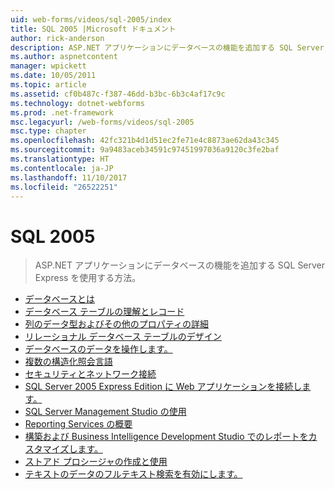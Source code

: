 ```yaml
---
uid: web-forms/videos/sql-2005/index
title: SQL 2005 |Microsoft ドキュメント
author: rick-anderson
description: ASP.NET アプリケーションにデータベースの機能を追加する SQL Server Express を使用する方法。
ms.author: aspnetcontent
manager: wpickett
ms.date: 10/05/2011
ms.topic: article
ms.assetid: cf0b487c-f387-46dd-b3bc-6b3c4af17c9c
ms.technology: dotnet-webforms
ms.prod: .net-framework
msc.legacyurl: /web-forms/videos/sql-2005
msc.type: chapter
ms.openlocfilehash: 42fc321b4d1d51ec2fe71e4c8873ae62da43c345
ms.sourcegitcommit: 9a9483aceb34591c97451997036a9120c3fe2baf
ms.translationtype: HT
ms.contentlocale: ja-JP
ms.lasthandoff: 11/10/2017
ms.locfileid: "26522251"
---
```

<a name="sql-2005"></a>SQL 2005
====================
> ASP.NET アプリケーションにデータベースの機能を追加する SQL Server Express を使用する方法。


- [データベースとは](what-is-a-database.md)
- [データベース テーブルの理解とレコード](understanding-database-tables-and-records.md)
- [列のデータ型およびその他のプロパティの詳細](more-about-column-data-types-and-other-properties.md)
- [リレーショナル データベース テーブルのデザイン](designing-relational-database-tables.md)
- [データベースのデータを操作します。](manipulating-database-data.md)
- [複数の構造化照会言語](more-structured-query-language.md)
- [セキュリティとネットワーク接続](understanding-security-and-network-connectivity.md)
- [SQL Server 2005 Express Edition に Web アプリケーションを接続します。](connecting-your-web-application-to-sql-server-2005-express-edition.md)
- [SQL Server Management Studio の使用](using-sql-server-management-studio.md)
- [Reporting Services の概要](getting-started-with-reporting-services.md)
- [構築および Business Intelligence Development Studio でのレポートをカスタマイズします。](building-and-customizing-reports-in-business-intelligence-development-studio.md)
- [ストアド プロシージャの作成と使用](creating-and-using-stored-procedures.md)
- [テキストのデータのフルテキスト検索を有効にします。](enabling-full-text-search-in-your-text-data.md)
